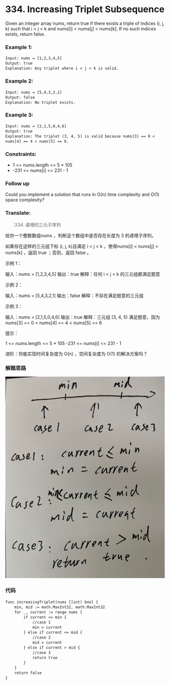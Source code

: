 # 334. Increasing Triplet Subsequence

Given an integer array nums, return true if there exists a triple of indices (i, j, k) such that i < j < k and nums[i] < nums[j] < nums[k]. If no such indices exists, return false.

### Example 1:

```
Input: nums = [1,2,3,4,5]
Output: true
Explanation: Any triplet where i < j < k is valid.
```

### Example 2:

```
Input: nums = [5,4,3,2,1]
Output: false
Explanation: No triplet exists.
```

### Example 3:

```
Input: nums = [2,1,5,0,4,6]
Output: true
Explanation: The triplet (3, 4, 5) is valid because nums[3] == 0 < nums[4] == 4 < nums[5] == 6.
```

### Constraints:

* 1 <= nums.length <= 5 * 105
* -231 <= nums[i] <= 231 - 1

### Follow up

Could you implement a solution that runs in O(n) time complexity and O(1) space complexity?

### Translate:

> 334. 递增的三元子序列

给你一个整数数组nums ，判断这个数组中是否存在长度为 3 的递增子序列。

如果存在这样的三元组下标 (i, j, k)且满足 i < j < k ，使得nums[i] < nums[j] < nums[k] ，返回 true ；否则，返回 false 。

示例 1：

输入：nums = [1,2,3,4,5]
输出：true
解释：任何 i < j < k 的三元组都满足题意

示例 2：

输入：nums = [5,4,3,2,1]
输出：false
解释：不存在满足题意的三元组

示例 3：

输入：nums = [2,1,5,0,4,6]
输出：true
解释：三元组 (3, 4, 5) 满足题意，因为 nums[3] == 0 < nums[4] == 4 < nums[5] == 6

提示：

1 <= nums.length <= 5 * 105
-231 <= nums[i] <= 231 - 1

进阶：你能实现时间复杂度为 O(n) ，空间复杂度为 O(1) 的解决方案吗？


### 解题思路

![image description](WechatIMG416.jpeg)

### 代码

```golang
func increasingTriplet(nums []int) bool {
	min, mid := math.MaxInt32, math.MaxInt32
	for _, current := range nums {
		if current <= min {
			//case 1
			min = current
		} else if current <= mid {
			//case 2
			mid = current
		} else if current > mid {
			//case 3
			return true
		}
	}
	return false
}
```
